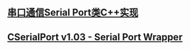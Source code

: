 ## [串口通信Serial Port类C++实现](https://blog.csdn.net/luxiaoxun/article/details/7646348)
## [CSerialPort v1.03 - Serial Port Wrapper](https://www.codeproject.com/Articles/382/CSerialPort-v1-03-Serial-Port-Wrapper)
